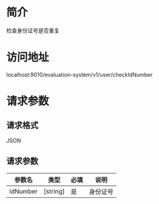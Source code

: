 # 简介
检查身份证号是否重复

# 访问地址
localhost:9010/evaluation-system/v1/user/checkIdNumber

# 请求参数
## 请求格式
JSON
## 请求参数
|参数名|类型|必填|说明|
|-|-|-|-|
|idNumber|[string]|是|身份证号|